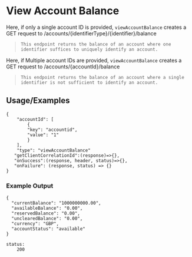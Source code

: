 # View Account Balance

Here, if only a single account ID is provided, `viewAccountBalance` creates a GET request to /accounts/{identifierType}/{identifier}/balance

> `This endpoint returns the balance of an account where one identifier suffices to uniquely identify an account.`

Here, if Multiple account IDs are provided, `viewAccountBalance` creates a GET request to /accounts/{accountId}/balance

> `This endpoint returns the balance of an account where a single identifier is not sufficient to identify an account.`

## Usage/Examples

```
{
    "accountId": [
        {
        "key": "accountid",
        "value": "1"
        }
    ],
    "type": "viewAccountBalance"
   "getClientCorrelationId":(response)=>{},
   "onSuccess":(response, header, status)=>{},
   "onFailure": (response, status) => {}
}
```

### Example Output

```
{
  "currentBalance": "1000000000.00",
  "availableBalance": "0.00",
  "reservedBalance": "0.00",
  "unclearedBalance": "0.00",
  "currency": "GBP",
  "accountStatus": "available"
}

status:
    200
```
